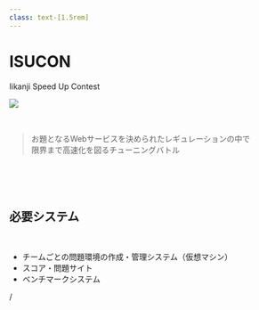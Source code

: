 ```yaml
---
class: text-[1.5rem]
---
```


# ISUCON
Iikanji Speed Up Contest

<img
  src="/isucon_logo.png"
  class="absolute w-1/5 top-10 right-12"
/>

<br />

<blockquote class="!text-2xl">
  お題となるWebサービスを決められたレギュレーションの中で<br />限界まで高速化を図るチューニングバトル
</blockquote>

<br />
<br />
<br />

## 必要システム

<br />

- チームごとの問題環境の作成・管理システム（仮想マシン）
- スコア・問題サイト
- ベンチマークシステム

<div
  class="absolute bottom-[1rem] right-[1rem] text-[1rem]"
>
  <SlideCurrentNo /> / <SlidesTotal />
</div>

<!--
Note
-->